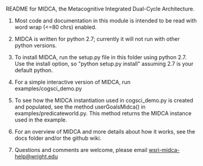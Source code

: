 README for MIDCA, the Metacognitive Integrated Dual-Cycle Architecture. 

1) Most code and documentation in this module is intended to be read with word wrap (<=80 chrs) enabled.

2) MIDCA is written for python 2.7; currently it will not run with other python versions. 

3) To install MIDCA, run the setup.py file in this folder using python 2.7. Use the install option, so "python setup.py install" assuming 2.7 is your default python.

4) For a simple interactive version of MIDCA, run examples/cogsci_demo.py

5) To see how the MIDCA instantiation used in cogsci_demo.py is created and populated, see the method userGoalsMidca() in examples/predicateworld.py. This method returns the MIDCA instance used in the example.

6) For an overview of MIDCA and more details about how it works, see the docs folder and/or the github wiki.

7) Questions and comments are welcome, please email wsri-midca-help@wright.edu
